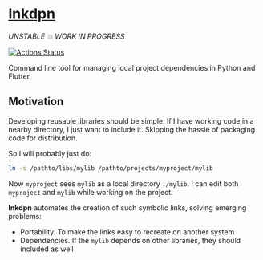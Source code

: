 # [lnkdpn](https://github.com/rtmigo/lnkdpn)

*UNSTABLE 💥 WORK IN PROGRESS*

[![Actions Status](https://github.com/rtmigo/lnkdpn/workflows/CI/badge.svg?branch=master)](https://github.com/rtmigo/lnkdpn/actions)

Command line tool for managing local project dependencies in Python and Flutter.

## Motivation

Developing reusable libraries should be simple. If I have working code in a nearby directory, 
I just want to include it. Skipping the hassle of packaging code for distribution.

So I will probably just do:

```bash
ln -s /pathto/libs/mylib /pathto/projects/myproject/mylib
```

Now `myproject` sees `mylib` as a local directory `./mylib`. I can edit both `myproject` 
and `mylib` while working on the project.

**lnkdpn** automates the creation of such symbolic links, solving emerging problems:

- Portability. To make the links easy to recreate on another system
- Dependencies. If the `mylib` depends on other libraries, they should included as well